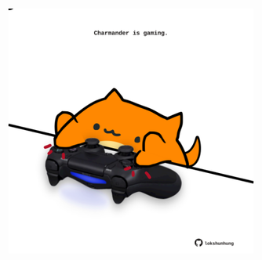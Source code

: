 <!-- built at 06/12/2021, 16:03:00 UTC -->
<p align="center">
  <img width="500" height="500" src="./ReadmeImage.svg">
</p>
